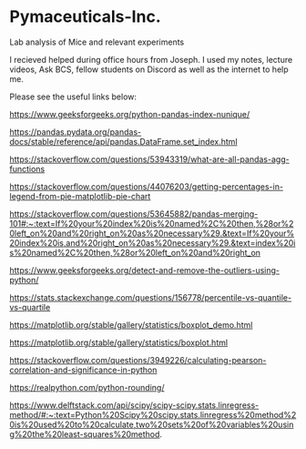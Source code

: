 # Pymaceuticals-Inc.

Lab analysis of Mice and relevant experiments

I recieved helped during office hours from Joseph. I used my notes, lecture videos, Ask BCS, fellow students on Discord as well as the internet to help me.

Please see the useful links below:

https://www.geeksforgeeks.org/python-pandas-index-nunique/

https://pandas.pydata.org/pandas-docs/stable/reference/api/pandas.DataFrame.set_index.html

https://stackoverflow.com/questions/53943319/what-are-all-pandas-agg-functions

https://stackoverflow.com/questions/44076203/getting-percentages-in-legend-from-pie-matplotlib-pie-chart

https://stackoverflow.com/questions/53645882/pandas-merging-101#:~:text=If%20your%20index%20is%20named%2C%20then,%28or%20left_on%20and%20right_on%20as%20necessary%29.&text=If%20your%20index%20is,and%20right_on%20as%20necessary%29.&text=index%20is%20named%2C%20then,%28or%20left_on%20and%20right_on

https://www.geeksforgeeks.org/detect-and-remove-the-outliers-using-python/

https://stats.stackexchange.com/questions/156778/percentile-vs-quantile-vs-quartile

https://matplotlib.org/stable/gallery/statistics/boxplot_demo.html

https://matplotlib.org/stable/gallery/statistics/boxplot.html

https://stackoverflow.com/questions/3949226/calculating-pearson-correlation-and-significance-in-python

https://realpython.com/python-rounding/

https://www.delftstack.com/api/scipy/scipy-scipy.stats.linregress-method/#:~:text=Python%20Scipy%20scipy.stats.linregress%20method%20is%20used%20to%20calculate,two%20sets%20of%20variables%20using%20the%20least-squares%20method.
